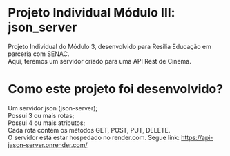 # Projeto Individual Módulo III: json_server

Projeto Individual do Módulo 3, desenvolvido para Resilia Educação em parceria com SENAC.<br>
Aqui, teremos um servidor criado para uma API Rest de Cinema.

# Como este projeto foi desenvolvido?

Um servidor json (json-server);<br>
Possui 3 ou mais rotas;<br>
Possui 4 ou mais atributos;<br>
Cada rota contém os métodos GET, POST, PUT, DELETE.<br>
O servidor está estar hospedado no render.com. Segue link:
https://api-jason-server.onrender.com/
